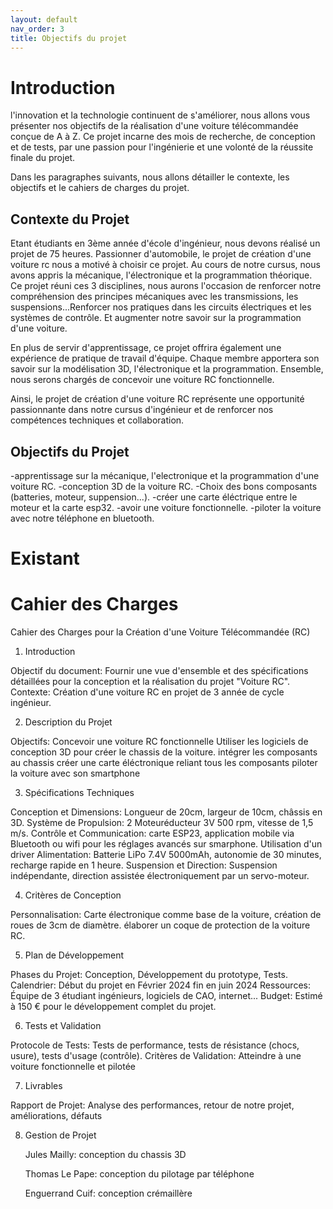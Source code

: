 ```yaml
---
layout: default
nav_order: 3
title: Objectifs du projet
---
```


# Introduction
l'innovation et la technologie continuent de s'améliorer, nous allons vous présenter nos objectifs de la réalisation d'une voiture télécommandée conçue de A à Z. Ce projet incarne des mois de recherche, de conception et de tests, par une passion pour l'ingénierie et une volonté de la réussite finale du projet.

Dans les paragraphes suivants, nous allons détailler le contexte, les objectifs et le cahiers de charges du projet.




## Contexte du Projet

Etant étudiants en 3ème année d'école d'ingénieur, nous devons réalisé un projet de 75 heures.
Passionner d'automobile, le projet de création d'une voiture rc nous a motivé à choisir ce projet. Au cours de notre cursus, nous avons appris la mécanique, l'électronique et la programmation théorique. 
Ce projet réuni ces 3 disciplines, nous aurons l'occasion de renforcer notre compréhension des principes mécaniques avec les transmissions, les suspensions...Renforcer nos pratiques dans les circuits électriques et les systèmes de contrôle. Et augmenter notre savoir sur la programmation d'une voiture.

En plus de servir d'apprentissage, ce projet offrira également une expérience de pratique de travail d'équipe. Chaque membre apportera son savoir sur la modélisation 3D, l'électronique et la programmation. Ensemble, nous serons chargés de concevoir une voiture RC fonctionnelle.

Ainsi, le projet de création d'une voiture RC représente une opportunité passionnante dans notre cursus d'ingénieur et de renforcer nos compétences techniques et collaboration.

## Objectifs du Projet

-apprentissage sur la mécanique, l'electronique et la programmation d'une voiture RC.
-conception 3D de la voiture RC.
-Choix des bons composants (batteries, moteur, suppension...).
-créer une carte éléctrique entre le moteur et la carte esp32.
-avoir une voiture fonctionnelle.
-piloter la voiture avec notre téléphone en bluetooth.

# Existant


# Cahier des Charges

Cahier des Charges pour la Création d'une Voiture Télécommandée (RC)

1. Introduction

Objectif du document: Fournir une vue d'ensemble et des spécifications détaillées pour la conception et la réalisation du projet "Voiture RC".
Contexte: Création d'une voiture RC en projet de 3 année de cycle ingénieur.


2. Description du Projet

Objectifs:
Concevoir une voiture RC fonctionnelle
Utiliser les logiciels de conception 3D pour créer le chassis de la voiture.
intégrer les composants au chassis
créer une carte éléctronique reliant tous les composants
piloter la voiture avec son smartphone

3. Spécifications Techniques

Conception et Dimensions: Longueur de 20cm, largeur de 10cm, châssis en 3D.
Système de Propulsion: 2 Moteuréducteur 3V 500 rpm, vitesse de 1,5 m/s.
Contrôle et Communication: carte ESP23, application mobile via Bluetooth ou wifi pour les réglages avancés sur smarphone.
Utilisation d'un driver
Alimentation: Batterie LiPo 7.4V 5000mAh, autonomie de 30 minutes, recharge rapide en 1 heure.
Suspension et Direction: Suspension indépendante, direction assistée électroniquement par un servo-moteur.

4. Critères de Conception

Personnalisation: Carte électronique comme base de la voiture, création de roues de 3cm de diamètre.
                  élaborer un coque de protection de la voiture RC.


5. Plan de Développement

Phases du Projet: Conception, Développement du prototype, Tests.
Calendrier: Début du projet en Février 2024 fin en juin 2024
Ressources: Équipe de 3 étudiant ingénieurs, logiciels de CAO, internet...
Budget: Estimé à 150 € pour le développement complet du projet.

6. Tests et Validation

Protocole de Tests: Tests de performance, tests de résistance (chocs, usure), tests d'usage (contrôle).
Critères de Validation: Atteindre à une voiture fonctionnelle et pilotée

7. Livrables

Rapport de Projet: Analyse des performances, retour de notre projet, améliorations, défauts

8. Gestion de Projet

   Jules Mailly: conception du chassis 3D

   Thomas Le Pape: conception du pilotage par téléphone 

   Enguerrand Cuif: conception crémaillère 





